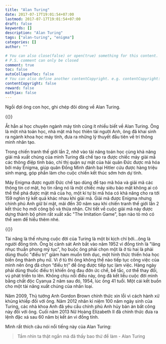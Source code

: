 ```yaml
---
title: "Alan Turing"
date: 2017-07-17T19:01:54+07:00
lastmod: 2017-07-17T19:01:54+07:00
draft: false
keywords: []
description: "Alan Turing"
tags: ["alan-turing", "enigma"]
categories: []
author: ""

# You can also close(false) or open(true) something for this content.
# P.S. comment can only be closed
comment: true
toc: false
autoCollapseToc: false
# You can also define another contentCopyright. e.g. contentCopyright: "This is another copyright."
contentCopyright: false
reward: false
mathjax: false
---
```


Ngồi đợi ông con học, ghi chép đôi dòng về Alan Turing.

{{<imgcap title="Alan Turing" src="/images/posts/alan_turing.jpg">}}

<!--more-->

Ắt hẳn ai học chuyên ngành máy tính cũng ít nhiều biết về Alan Turing. Ông là một nhà toán học, nhà mật mã học thiên tài người Anh, ông đã khai sinh ra ngành khoa học máy tính, đưa ra những lý thuyết đầu tiên về trí thông minh nhân tạo.

Trong chiến tranh thế giới lần 2, nhờ vào tài năng toán học cùng khả năng giải mã xuất chúng của mình Turing đã chế tạo ra được chiếc máy giải mã các thông điệp tình báo, chỉ thị quận sự mật của hải quân Đức được mã hóa bởi máy Enigma, giúp quân Đồng Minh đánh bại Hitler cứu được hàng triệu sinh mạng, góp phần làm cho cuộc chiến kết thúc sớm hơn dự tính.

Máy Enigma được người Đức chế tạo dùng để tạo mã hóa và giải mã các thông tin cơ mật, họ tin rằng nó là một chiếc máy siêu bảo mật không ai có thể thể phá được mật mã của họ, một kí tự bị mã hóa có khả năng cho ra tới 159 nghìn tỷ kết quả khác nhau khi giải mã. Giải mã được Enigma nhưng chính phủ Anh giữ bí mật, mãi đến 30 năm sau khi chiến tranh thế giới lần 2 kết thúc họ mới công bố và thừa nhận. Chi tiết về cuộc giải mã này được dựng thành bộ phim rất xuất xắc "The Imitation Game", bạn nào tò mò có thể xem để hiểu thêm nhé.


{{<imgcap title="Enigma" src="/images/posts/enigma.jpg">}}

Tài năng là thế nhưng cuộc đời của Turing là một bi kịch chỉ bởi…ông là người đồng tính. Ông bị cảnh sát Anh bắt vào năm 1952 vì đồng tính là "lăng nhục thuần phong mỹ tục", họ buộc ông phải chọn một là ở tù hai là phải dùng thuốc "điều trị" giảm ham muốn tình dục, một hình thức thiến hóa học biến ông thành phụ nữ. Vì ở tù thì ông không thể nào tiếp tục công việc của mình nên ông đã chọn “điều trị” để ông được tiếp tục làm việc. Hàng ngày phải dùng thuốc điều trị khiến ông đau đớn ức chế, bế tắc, cơ thể thay đổi, vú phát triển to lên. Không chịu nổi điều này, ông đã kết liễu cuộc đời mình bằng chất độc Cyanua 2 năm sau đó, 1954, lúc ông 41 tuổi. Một cái kết buồn cho một tài năng xuất chúng của nhân loại.

Năm 2009, Thủ tướng Anh Gordon Brown chính thức xin lỗi vì cách hành xử khủng khiếp đối với ông. Năm 2012 nhân kỉ niệm 100 năm ngày sinh của Turing, các nhà khoa Anh đã yêu cầu chính phủ Anh hủy bản án bất công này đối với ông. Cuối năm 2013 Nữ Hoàng Elizabeth II đã chính thức đưa ra lệnh đặc xá sau 60 năm bị kết án vì đồng tính.


Mình rất thích câu nói nổi tiếng này của Alan Turing:

> Tầm nhìn ta thật ngắn mà đã thấy bao thứ để làm - Alan Turing